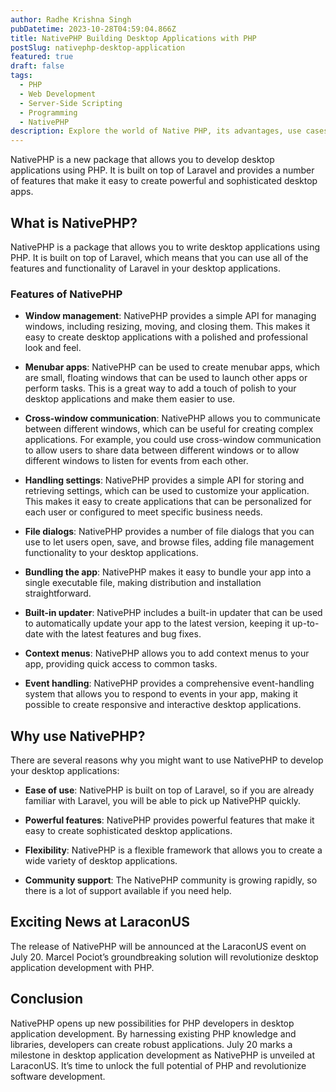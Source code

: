 ```yaml
---
author: Radhe Krishna Singh
pubDatetime: 2023-10-28T04:59:04.866Z
title: NativePHP Building Desktop Applications with PHP
postSlug: nativephp-desktop-application
featured: true
draft: false
tags:
  - PHP
  - Web Development
  - Server-Side Scripting
  - Programming
  - NativePHP
description: Explore the world of Native PHP, its advantages, use cases, and why it's still relevant in modern web development.
---
```


NativePHP is a new package that allows you to develop desktop applications using PHP. It is built on top of Laravel and provides a number of features that make it easy to create powerful and sophisticated desktop apps.

## What is NativePHP?

NativePHP is a package that allows you to write desktop applications using PHP. It is built on top of Laravel, which means that you can use all of the features and functionality of Laravel in your desktop applications.

### Features of NativePHP

- **Window management**: NativePHP provides a simple API for managing windows, including resizing, moving, and closing them. This makes it easy to create desktop applications with a polished and professional look and feel.

- **Menubar apps**: NativePHP can be used to create menubar apps, which are small, floating windows that can be used to launch other apps or perform tasks. This is a great way to add a touch of polish to your desktop applications and make them easier to use.

- **Cross-window communication**: NativePHP allows you to communicate between different windows, which can be useful for creating complex applications. For example, you could use cross-window communication to allow users to share data between different windows or to allow different windows to listen for events from each other.

- **Handling settings**: NativePHP provides a simple API for storing and retrieving settings, which can be used to customize your application. This makes it easy to create applications that can be personalized for each user or configured to meet specific business needs.

- **File dialogs**: NativePHP provides a number of file dialogs that you can use to let users open, save, and browse files, adding file management functionality to your desktop applications.

- **Bundling the app**: NativePHP makes it easy to bundle your app into a single executable file, making distribution and installation straightforward.

- **Built-in updater**: NativePHP includes a built-in updater that can be used to automatically update your app to the latest version, keeping it up-to-date with the latest features and bug fixes.

- **Context menus**: NativePHP allows you to add context menus to your app, providing quick access to common tasks.

- **Event handling**: NativePHP provides a comprehensive event-handling system that allows you to respond to events in your app, making it possible to create responsive and interactive desktop applications.

## Why use NativePHP?

There are several reasons why you might want to use NativePHP to develop your desktop applications:

- **Ease of use**: NativePHP is built on top of Laravel, so if you are already familiar with Laravel, you will be able to pick up NativePHP quickly.

- **Powerful features**: NativePHP provides powerful features that make it easy to create sophisticated desktop applications.

- **Flexibility**: NativePHP is a flexible framework that allows you to create a wide variety of desktop applications.

- **Community support**: The NativePHP community is growing rapidly, so there is a lot of support available if you need help.

## Exciting News at LaraconUS

The release of NativePHP will be announced at the LaraconUS event on July 20. Marcel Pociot’s groundbreaking solution will revolutionize desktop application development with PHP.

## Conclusion

NativePHP opens up new possibilities for PHP developers in desktop application development. By harnessing existing PHP knowledge and libraries, developers can create robust applications. July 20 marks a milestone in desktop application development as NativePHP is unveiled at LaraconUS. It’s time to unlock the full potential of PHP and revolutionize software development.
